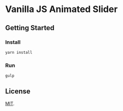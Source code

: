 # Vanilla JS Animated Slider

## Getting Started

### Install

```bash
yarn install
```

### Run

```bash
gulp
```

## License

[MIT](LICENSE).